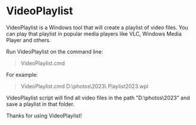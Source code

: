 # VideoPlaylist

VideoPlaylist is a Windows tool that will create a playlist of video files. You can play that playlist in popular media players like VLC, Windows Media Player and others. 

Run VideoPlaylist on the command line:
> VideoPlaylist.cmd <Path to the folder with videos>  <Playlist file name>

For example:
> VideoPlaylist.cmd D:\photos\2023\ Playlist2023.wpl

VideoPlaylist script will find all video files in the path "D:\photos\2023\" and save a playlist in that folder.

Thanks for using VideoPlaylist!
